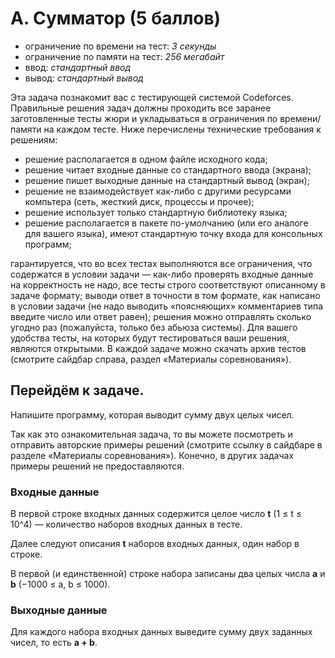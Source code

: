 # A. Сумматор (5 баллов)

- ограничение по времени на тест: *3 секунды*
- ограничение по памяти на тест: *256 мегабайт*
- ввод: *стандартный ввод*
- вывод: *стандартный вывод*

Эта задача познакомит вас с тестирующей системой Codeforces.
Правильные решения задач должны проходить все заранее заготовленные тесты жюри и укладываться в ограничения по времени/памяти на каждом тесте.
Ниже перечислены технические требования к решениям:

- решение располагается в одном файле исходного кода;
- решение читает входные данные со стандартного ввода (экрана);
- решение пишет выходные данные на стандартный вывод (экран);
- решение не взаимодействует как-либо с другими ресурсами компьтера (сеть, жесткий диск, процессы и прочее);
- решение использует только стандартную библиотеку языка;
- решение располагается в пакете по-умолчанию (или его аналоге для вашего языка), имеют стандартную точку входа для консольных программ;

гарантируется, что во всех тестах выполняются все ограничения, что содержатся в условии задачи — как-либо проверять входные данные на корректность не надо, все тесты строго соответствуют описанному в задаче формату;
выводи ответ в точности в том формате, как написано в условии задачи (не надо выводить «поясняющих» комментариев типа введите число или ответ равен);
решения можно отправлять сколько угодно раз (пожалуйста, только без абьюза системы).
Для вашего удобства тесты, на которых будут тестироваться ваши решения, являются открытыми. В каждой задаче можно скачать архив тестов (смотрите сайдбар справа, раздел «Материалы соревнования»).

## Перейдём к задаче.

Напишите программу, которая выводит сумму двух целых чисел.

Так как это ознакомительная задача, то вы можете посмотреть и отправить авторские примеры решений (смотрите ссылку в сайдбаре в разделе «Материалы соревнования»). Конечно, в других задачах примеры решений не предоставляются.

### Входные данные
В первой строке входных данных содержится целое число **t** (1 ≤ t ≤ 10^4) — количество наборов входных данных в тесте.

Далее следуют описания **t** наборов входных данных, один набор в строке.

В первой (и единственной) строке набора записаны два целых числа **a** и **b** (−1000 ≤ a, b ≤ 1000).

### Выходные данные
Для каждого набора входных данных выведите сумму двух заданных чисел, то есть  **a + b**.
